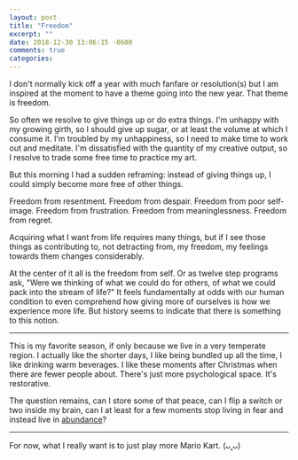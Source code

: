 ```yaml
---
layout: post
title: "Freedom"
excerpt: ""
date: 2018-12-30 13:06:15 -0600
comments: true
categories: 
---
```


I don't normally kick off a year with much fanfare or resolution(s) but I am inspired at the moment to have a theme going into the new year. That theme is freedom.

So often we resolve to give things up or do extra things. I'm unhappy with my growing girth, so I should give up sugar, or at least the volume at which I consume it. I'm troubled by my unhappiness, so I need to make time to work out and meditate. I'm dissatisfied with the quantity of my creative output, so I resolve to trade some free time to practice my art.

But this morning I had a sudden reframing: instead of giving things up, I could simply become more free of other things.

Freedom from resentment. Freedom from despair. Freedom from poor self-image. Freedom from frustration. Freedom from meaninglessness. Freedom from regret.

Acquiring what I want from life requires many things, but if I see those things as contributing to, not detracting from, my freedom, my feelings towards them changes considerably.

At the center of it all is the freedom from self. Or as twelve step programs ask, "Were we thinking of what we could do for others, of what we could pack into the stream of life?" It feels fundamentally at odds with our human condition to even comprehend how giving more of ourselves is how we experience more life. But history seems to indicate that there is something to this notion.

---

This is my favorite season, if only because we live in a very temperate region. I actually like the shorter days, I like being bundled up all the time, I like drinking warm beverages. I like these moments after Christmas when there are fewer people about. There's just more psychological space. It's restorative. 

The question remains, can I store some of that peace, can I flip a switch or two inside my brain, can I at least for a few moments stop living in fear and instead live in [abundance](https://github.com/dealingwith/values/blob/master/values.md#hope-and-abundance)?

---

For now, what I really want is to just play more Mario Kart. (ᴗ˳ᴗ)
